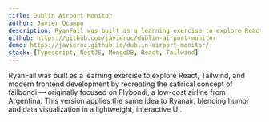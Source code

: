 ```yaml
---
title: Dublin Airport Monitor
author: Javier Ocampo
description: RyanFail was built as a learning exercise to explore React, Tailwind, and modern frontend development by recreating the satirical concept of failbondi — originally focused on Flybondi, a low-cost airline from Argentina. This version applies the same idea to Ryanair, blending humor and data visualization in a lightweight, interactive UI.
github: https://github.com/javieroc/dublin-airport-monitor
demo: https://javieroc.github.io/dublin-airport-monitor/
stack: [Typescript, NestJS, MongoDB, React, Tailwind]
---
```

RyanFail was built as a learning exercise to explore React, Tailwind, and modern frontend development by recreating the satirical concept of failbondi — originally focused on Flybondi, a low-cost airline from Argentina. This version applies the same idea to Ryanair, blending humor and data visualization in a lightweight, interactive UI.
